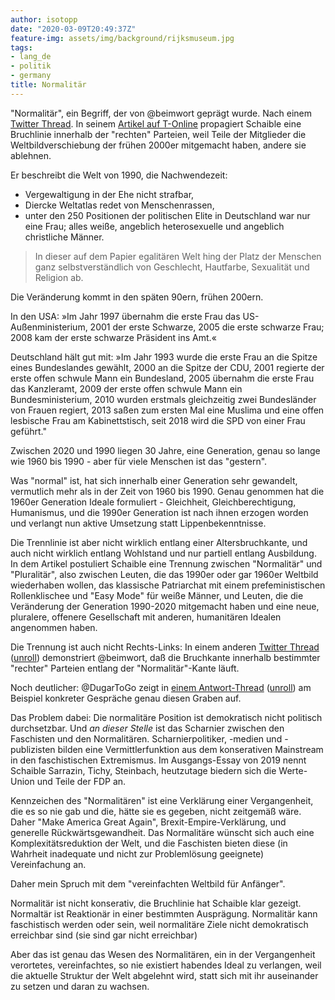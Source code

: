 ```yaml
---
author: isotopp
date: "2020-03-09T20:49:37Z"
feature-img: assets/img/background/rijksmuseum.jpg
tags:
- lang_de
- politik
- germany
title: Normalitär
---
```

"Normalitär", ein Begriff, der von @beimwort geprägt wurde. Nach einem [Twitter Thread](https://twitter.com/isotopp/status/1234762176902107137). In seinem [Artikel auf T-Online](https://www.t-online.de/nachrichten/deutschland/gesellschaft/id_84519312/wieso-es-keinen-rechtsruck-gibt-aber-die-extreme-rechte-trotzdem-waechst.html) propagiert Schaible eine Bruchlinie innerhalb der "rechten" Parteien, weil Teile der Mitglieder die Weltbildverschiebung der frühen 2000er mitgemacht haben, andere sie ablehnen.

Er beschreibt die Welt von 1990, die Nachwendezeit:

- Vergewaltigung in der Ehe nicht strafbar, 
- Diercke Weltatlas redet von Menschenrassen, 
- unter den 250 Positionen der politischen Elite in Deutschland war nur eine Frau; alles weiße, angeblich heterosexuelle und angeblich christliche Männer.

> In dieser auf dem Papier egalitären Welt hing der Platz der Menschen ganz selbstverständlich von Geschlecht, Hautfarbe, Sexualität und Religion ab.

Die Veränderung kommt in den späten 90ern, frühen 200ern.

In den USA: »Im Jahr 1997 übernahm die erste Frau das US-Außenministerium, 2001 der erste Schwarze, 2005 die erste schwarze Frau; 2008 kam der erste schwarze Präsident ins Amt.«

Deutschland hält gut mit: »Im Jahr 1993 wurde die erste Frau an die Spitze eines Bundeslandes gewählt, 2000 an die Spitze der CDU, 2001 regierte der erste offen schwule Mann ein Bundesland, 2005 übernahm die erste Frau das Kanzleramt, 2009 der erste offen schwule Mann ein Bundesministerium, 2010 wurden erstmals gleichzeitig zwei Bundesländer von Frauen regiert, 2013 saßen zum ersten Mal eine Muslima und eine offen lesbische Frau am Kabinettstisch, seit 2018 wird die SPD von einer Frau geführt."

Zwischen 2020 und 1990 liegen 30 Jahre, eine Generation, genau so lange wie 1960 bis 1990 - aber für viele Menschen ist das "gestern". 

Was "normal" ist, hat sich innerhalb einer Generation sehr gewandelt, vermutlich mehr als in der Zeit von 1960 bis 1990. Genau genommen hat die 1960er Generation Ideale formuliert - Gleichheit, Gleichberechtigung, Humanismus, und die 1990er Generation ist nach ihnen erzogen worden und verlangt nun aktive Umsetzung statt Lippenbekenntnisse.

Die Trennlinie ist aber nicht wirklich entlang einer Altersbruchkante, und auch nicht wirklich entlang Wohlstand und nur partiell entlang Ausbildung. In dem Artikel postuliert Schaible eine Trennung zwischen "Normalitär" und "Pluralitär", also zwischen Leuten, die das 1990er oder gar 1960er Weltbild wiederhaben wollen, das klassische Patriarchat mit einem prefeministischen Rollenklischee und "Easy Mode" für weiße Männer, und Leuten, die die Veränderung der Generation 1990-2020 mitgemacht haben und eine neue, pluralere, offenere Gesellschaft mit anderen, humanitären Idealen angenommen haben.

Die Trennung ist auch nicht Rechts-Links: In einem anderen [Twitter Thread](https://twitter.com/beimwort/status/1234167513832923141) ([unroll](https://threadreaderapp.com/thread/1234167513832923141.html)) demonstriert @beimwort, daß die Bruchkante innerhalb bestimmter "rechter" Parteien entlang der "Normalitär"-Kante läuft.

Noch deutlicher: @DugarToGo zeigt in [einem Antwort-Thread](https://twitter.com/DugarToGo/status/1234175885454069760) ([unroll](https://threadreaderapp.com/thread/1234175885454069760.html)) am Beispiel konkreter Gespräche genau diesen Graben auf.

Das Problem dabei: Die normalitäre Position ist demokratisch nicht politisch durchsetzbar. Und *an dieser Stelle* ist das Scharnier zwischen den Faschisten und den Normalitären. Scharnierpolitiker, -medien und -publizisten bilden eine Vermittlerfunktion aus dem konserativen Mainstream in den faschistischen Extremismus. Im Ausgangs-Essay von 2019 nennt Schaible Sarrazin, Tichy, Steinbach, heutzutage biedern sich die Werte-Union und Teile der FDP an.

Kennzeichen des "Normalitären" ist eine Verklärung einer Vergangenheit, die es so nie gab und die, hätte sie es gegeben, nicht zeitgemäß wäre. Daher "Make America Great Again", Brexit-Empire-Verklärung, und generelle Rückwärtsgewandheit. Das Normalitäre wünscht sich auch eine Komplexitätsreduktion der Welt, und die Faschisten bieten diese (in Wahrheit inadequate und nicht zur Problemlösung geeignete) Vereinfachung an.

Daher mein Spruch mit dem "vereinfachten Weltbild für Anfänger".

Normalitär ist nicht konserativ, die Bruchlinie hat Schaible klar gezeigt. Normaltär ist Reaktionär in einer bestimmten Ausprägung. Normalitär kann faschistisch werden oder sein, weil normalitäre Ziele nicht demokratisch erreichbar sind (sie sind gar nicht erreichbar)

Aber das ist genau das Wesen des Normalitären, ein in der Vergangenheit verortetes, vereinfachtes, so nie existiert habendes Ideal zu verlangen, weil die aktuelle Struktur der Welt abgelehnt wird, statt sich mit ihr auseinander zu setzen und daran zu wachsen.
